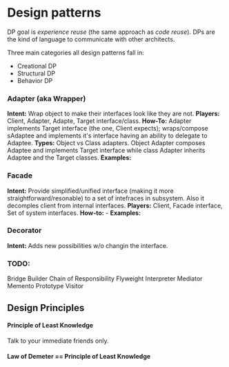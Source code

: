 # Design patterns
  DP goal is *experience reuse* (the same approach as *code reuse*). DPs are the kind of language to communicate with other architects.


 Three main categories all design patterns fall in:
 * Creational DP
 * Structural DP
 * Behavior DP

### Adapter (aka Wrapper)
**Intent:** Wrap object to make their interfaces look like they are not.
**Players:** Client, Adapter, Adapte, Target interface/class.
**How-To:** Adapter implements Target interface (the one, Client expects); wraps/compose sAdaptee and implements it's interface having an ability to delegate to Adaptee.
**Types:** Object vs Class adapters. Object Adapter composes Adaptee and implements Target interface while class Adapter inherits Adaptee and the Target classes.
**Examples:** 


### Facade
**Intent:** Provide simplified/unified interface (making it more straightforward/resonable) to a set of intefraces in subsystem. Also it decomples client from internal interfaces.
**Players:** Client, Facade interface, Set of system interfaces.
**How-to:** -
**Examples:**

### Decorator
**Intent:** Adds new possibilities w/o changin the interface.



### TODO:
Bridge
Builder
Chain of Responsibility
Flyweight
Interpreter
Mediator
Memento
Prototype
Visitor


## Design Principles
#### Principle of Least Knowledge
Talk to your immediate friends only.
#### Law of Demeter == Principle of Least Knowledge
